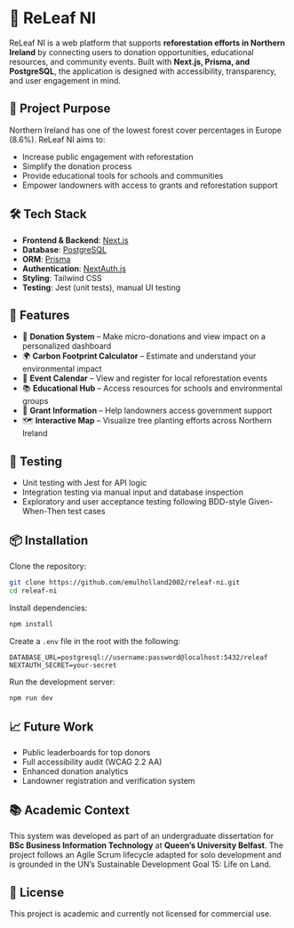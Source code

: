 # 🌲 ReLeaf NI

ReLeaf NI is a web platform that supports **reforestation efforts in Northern Ireland** by connecting users to donation opportunities, educational resources, and community events. Built with **Next.js, Prisma, and PostgreSQL**, the application is designed with accessibility, transparency, and user engagement in mind.

## 🎯 Project Purpose

Northern Ireland has one of the lowest forest cover percentages in Europe (8.6%). ReLeaf NI aims to:

- Increase public engagement with reforestation
- Simplify the donation process
- Provide educational tools for schools and communities
- Empower landowners with access to grants and reforestation support

## 🛠️ Tech Stack

- **Frontend & Backend**: [Next.js](https://nextjs.org/)
- **Database**: [PostgreSQL](https://www.postgresql.org/)
- **ORM**: [Prisma](https://www.prisma.io/)
- **Authentication**: [NextAuth.js](https://next-auth.js.org/)
- **Styling**: Tailwind CSS
- **Testing**: Jest (unit tests), manual UI testing

## 🚀 Features

- 💸 **Donation System** – Make micro-donations and view impact on a personalized dashboard
- 🌍 **Carbon Footprint Calculator** – Estimate and understand your environmental impact
- 📆 **Event Calendar** – View and register for local reforestation events
- 📚 **Educational Hub** – Access resources for schools and environmental groups
- 📌 **Grant Information** – Help landowners access government support
- 🗺️ **Interactive Map** – Visualize tree planting efforts across Northern Ireland

## 🧪 Testing

- Unit testing with Jest for API logic
- Integration testing via manual input and database inspection
- Exploratory and user acceptance testing following BDD-style Given-When-Then test cases

## 📦 Installation

Clone the repository:

```bash
git clone https://github.com/emulholland2002/releaf-ni.git
cd releaf-ni
```

Install dependencies:

```bash
npm install
```

Create a `.env` file in the root with the following:

```env
DATABASE_URL=postgresql://username:password@localhost:5432/releaf
NEXTAUTH_SECRET=your-secret
```

Run the development server:

```bash
npm run dev
```

## 📈 Future Work

- Public leaderboards for top donors
- Full accessibility audit (WCAG 2.2 AA)
- Enhanced donation analytics
- Landowner registration and verification system

## 📚 Academic Context

This system was developed as part of an undergraduate dissertation for **BSc Business Information Technology** at **Queen’s University Belfast**. The project follows an Agile Scrum lifecycle adapted for solo development and is grounded in the UN’s Sustainable Development Goal 15: Life on Land.

## 📄 License

This project is academic and currently not licensed for commercial use.
